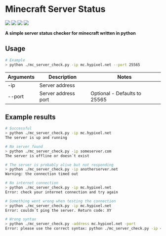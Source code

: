 # Minecraft Server Status

[![](https://img.shields.io/badge/Language-Python-yellow.svg?style=flat)](https://en.wikipedia.org/wiki/Python_(programming_language)) 
[![](https://img.shields.io/badge/Game-Minecraft-green.svg?style=flat)](https://www.minecraft.net/en-us) 
[![](https://img.shields.io/github/languages/code-size/TosoxDev/Minecraft-Server-Status?color=blue&label=Code%20size&style=flat)](https://github.com/TosoxDev/Minecraft-Server-Status)
[![](https://img.shields.io/tokei/lines/github/TosoxDev/Minecraft-Server-Status?color=red&label=Total%20lines&style=flat)](https://github.com/TosoxDev/Minecraft-Server-Status)

**A simple server status checker for minecraft written in python**

## Usage

```bash
# Example
> python ./mc_server_check.py -ip mc.hypixel.net --port 25565
``` 

| Arguments         | Description                                  | Notes                        |
|-------------------|----------------------------------------------|------------------------------|
| -ip               | Server address                               |                              |
| --port            | Server address port                          | Optional - Defaults to 25565 |

## Example results

```bash
# Successful
> python ./mc_server_check.py -ip mc.hypixel.net
The server is up and running
```

```bash
# No server found
> python ./mc_server_check.py -ip someserver.com
The server is offline or doesn´t exist
```

```bash
# The server is probably alive but not responding
> python ./mc_server_check.py -ip anotherserver.net
Warning: the connection timed out
```

```bash
# No internet connection
> python ./mc_server_check.py -ip mc.hypixel.net
Error: check your internet connection and try again
```

```bash
# Something went wrong when testing the connection
> python ./mc_server_check.py -ip mc.hypixel.net
Error: couldn´t ping the server. Return code: XY
```

```bash
# Wrong syntax
> python ./mc_server_check.py -address mc.hypixel.net -port
Error: please use the correct syntax: python ./mc_server_check.py -ip <address> [OPTIONAL: --port <port>]
```
